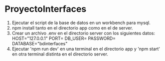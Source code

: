# ProyectoInterfaces
1. Ejecutar el script de la base de datos en un workbench para mysql.
2. npm install tanto en el directorio app como en el de server.
3. Crear un archivo .env en el directorio server con los siguientes datos:
  HOST="127.0.0.1"
  PORT=<puerto usado>
  DB_USER=<usuario de la base de datos>
  PASSWORD=<password del usuario>
  DATABASE="bdinterfaces"
4. Ejecutar 'npm run dev' en una terminal en el directorio app y 'npm start'
  en otra terminal distinta en el directorio server.
